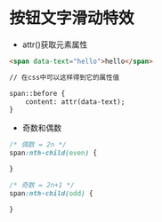 # 按钮文字滑动特效

* attr()获取元素属性

```html
<span data-text="hello">hello</span>

// 在css中可以这样得到它的属性值

span::before {    
    content: attr(data-text);    
}
```

* 奇数和偶数

```css
/* 偶数 = 2n */
span:nth-child(even) {

}

/* 奇数 = 2n+1 */
span:nth-child(odd) {

}


```